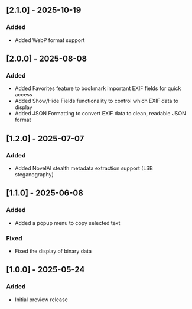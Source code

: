 ## [2.1.0] - 2025-10-19
### Added
- Added WebP format support

## [2.0.0] - 2025-08-08
### Added
- Added Favorites feature to bookmark important EXIF fields for quick access
- Added Show/Hide Fields functionality to control which EXIF data to display
- Added JSON Formatting to convert EXIF data to clean, readable JSON format

## [1.2.0] - 2025-07-07
### Added
- Added NovelAI stealth metadata extraction support (LSB steganography)

## [1.1.0] - 2025-06-08
### Added
- Added a popup menu to copy selected text
### Fixed
- Fixed the display of binary data

## [1.0.0] - 2025-05-24
### Added
- Initial preview release
